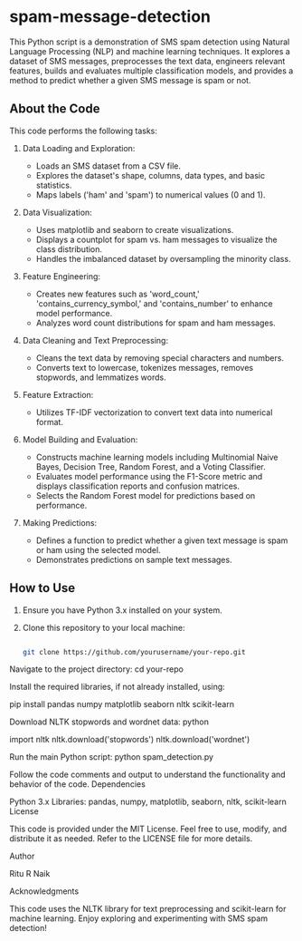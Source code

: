 # spam-message-detection

This Python script is a demonstration of SMS spam detection using Natural Language Processing (NLP) and machine learning techniques. 
It explores a dataset of SMS messages, preprocesses the text data, engineers relevant features, builds and evaluates multiple classification models,
and provides a method to predict whether a given SMS message is spam or not.

## About the Code

This code performs the following tasks:

1. Data Loading and Exploration:
   - Loads an SMS dataset from a CSV file.
   - Explores the dataset's shape, columns, data types, and basic statistics.
   - Maps labels ('ham' and 'spam') to numerical values (0 and 1).

2. Data Visualization:
   - Uses matplotlib and seaborn to create visualizations.
   - Displays a countplot for spam vs. ham messages to visualize the class distribution.
   - Handles the imbalanced dataset by oversampling the minority class.

3. Feature Engineering:
   - Creates new features such as 'word_count,' 'contains_currency_symbol,' and 'contains_number' to enhance model performance.
   - Analyzes word count distributions for spam and ham messages.

4. Data Cleaning and Text Preprocessing:
   - Cleans the text data by removing special characters and numbers.
   - Converts text to lowercase, tokenizes messages, removes stopwords, and lemmatizes words.

5. Feature Extraction:
   - Utilizes TF-IDF vectorization to convert text data into numerical format.

6. Model Building and Evaluation:
   - Constructs machine learning models including Multinomial Naive Bayes, Decision Tree, Random Forest, and a Voting Classifier.
   - Evaluates model performance using the F1-Score metric and displays classification reports and confusion matrices.
   - Selects the Random Forest model for predictions based on performance.

7. Making Predictions:
   - Defines a function to predict whether a given text message is spam or ham using the selected model.
   - Demonstrates predictions on sample text messages.

## How to Use

1. Ensure you have Python 3.x installed on your system.

2. Clone this repository to your local machine:
   ```bash
   
   git clone https://github.com/yourusername/your-repo.git
   
Navigate to the project directory:
cd your-repo

Install the required libraries, if not already installed, using:

pip install pandas numpy matplotlib seaborn nltk scikit-learn

Download NLTK stopwords and wordnet data:
python


import nltk
nltk.download('stopwords')
nltk.download('wordnet')

Run the main Python script:
python spam_detection.py

Follow the code comments and output to understand the functionality and behavior of the code.
Dependencies

Python 3.x
Libraries: pandas, numpy, matplotlib, seaborn, nltk, scikit-learn
License

This code is provided under the MIT License. Feel free to use, modify, and distribute it as needed. Refer to the LICENSE file for more details.

Author

Ritu R Naik

Acknowledgments

This code uses the NLTK library for text preprocessing and scikit-learn for machine learning.
Enjoy exploring and experimenting with SMS spam detection!



